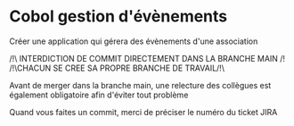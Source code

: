 # Cobol gestion d'évènements
Créer une application qui gérera des évènements d'une association

/!\ INTERDICTION DE COMMIT DIRECTEMENT DANS LA BRANCHE MAIN /!\
/!\CHACUN SE CREE SA PROPRE BRANCHE DE TRAVAIL/!\

Avant de merger dans la branche main, une relecture des collègues est également obligatoire afin d'éviter tout problème

Quand vous faites un commit, merci de préciser le numéro du ticket JIRA
